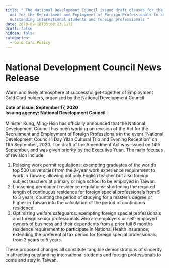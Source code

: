 ```yaml
---
title: " The National Development Council issued draft clauses for the Amendment
  Act for the Recruitment and Employment of Foreign Professionals to attract
  outstanding international students and foreign professionals "
date: 2020-09-18T05:00:23.117Z
draft: false
hidden: false
categories:
  - Gold Card Policy
---
```

# National Development Council News Release

Warm and lively atmosphere at successful get-together of Employment Gold Card holders, organized by the National Development Council

**Date of issue: September 17, 2020\
Issuing agency: National Development Council**\
\
Minister Kung, Ming-Hsin has officially announced that the National Development Council has been working on revision of the Act for the Recruitment and Employment of Foreign Professionals in the event “National Development Council 1 Day Yilan Cultural Trip and Evening Reception” on 11th September, 2020. The draft of the Amendment Act was issued on 14th September, and was given priority by the Executive Yuan. The main focuses of revision include:

1. Relaxing work permit regulations: exempting graduates of the world’s top 500 universities from the 2-year work experience requirement to work in Taiwan; allowing not only English teacher but also foreign subject teachers at primary or high school to be employed in Taiwan.
2. Loosening permanent residence regulations: shortening the required length of continuous residence for foreign special professionals from 5 to 3 years; counting the period of studying for a master’s degree or higher in Taiwan into the calculation of the period of continuous residence.
3. Optimizing welfare safeguards: exempting foreign special professionals and foreign senior professionals who are employers or self-employed owners of business and their dependents from a prior full 6 months residence requirement to participate in National Health Insurance; extending the preferential tax period for foreign special professionals from 3 years to 5 years.         

These proposed changes all constitute tangible demonstrations of sincerity in attracting outstanding international students and foreign professionals to come and stay in Taiwan.